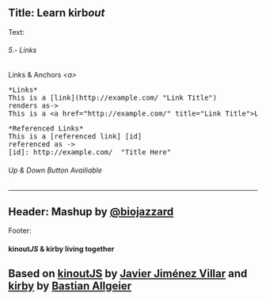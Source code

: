 Title: Learn kirb*out*
----
Text:
###### 5.- Links
Links & Anchors *&lt;a&gt;*
<pre>*Links*
This is a &#91;link&#93;&#40;http://example.com/ "Link Title"&#41;
renders as->
This is a &lt;a href="http://example.com/" title="Link Title"&gt;Link&lt;/a&gt;
</pre>
<pre>*Referenced Links*
This is a &#91;referenced link&#93; &#91;id&#93;
referenced as ->
&#91;id&#93;: http://example.com/  "Title Here"
</pre>
###### *Up* & *Down* Button Availiable
----
Header:
Mashup by [@biojazzard](https://github.com/biojazzard)
----
Footer:
#### kinout*JS* & kirby living together
Based on [kinoutJS](https://github.com/soyjavi/Kinout) by [Javier Jiménez Villar](https://github.com/soyjavi) and [kirby](https://github.com/bastianallgeier/kirbycms) by [Bastian Allgeier](https://github.com/bastianallgeier)
----
